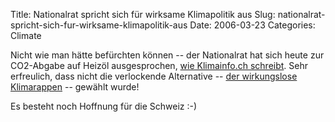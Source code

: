 Title: Nationalrat spricht sich für wirksame Klimapolitik aus
Slug: nationalrat-spricht-sich-fur-wirksame-klimapolitik-aus
Date: 2006-03-23
Categories: Climate

Nicht wie man hätte befürchten können -- der Nationalrat hat sich heute zur CO2-Abgabe auf Heizöl ausgesprochen, [wie Klimainfo.ch schreibt](http://www.klimainfo.ch/Single_News.41.0.html?&tx_ttnews%5Btt_news%5D=387&cHash=0f94ae0ace). Sehr erfreulich, dass nicht die verlockende Alternative -- [der wirkungslose Klimarappen](http://blog.irregular.ch/?s=klimarappen&Submit=Go%21) -- gewählt wurde!

Es besteht noch Hoffnung für die Schweiz :-)
